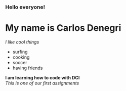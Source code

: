 ### Hello everyone!

# **My name is Carlos Denegri**
_I like cool things_
* surfing  
* cooking  
* soccer  
* having friends

**I am learning how to code with DCI**  
_This is one of our first assignments_
